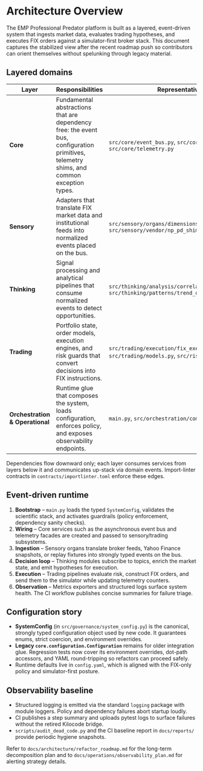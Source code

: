 # Architecture Overview

The EMP Professional Predator platform is built as a layered, event-driven
system that ingests market data, evaluates trading hypotheses, and executes FIX
orders against a simulator-first broker stack.  This document captures the
stabilized view after the recent roadmap push so contributors can orient
themselves without spelunking through legacy material.

## Layered domains

| Layer | Responsibilities | Representative modules |
| --- | --- | --- |
| **Core** | Fundamental abstractions that are dependency free: the event bus, configuration primitives, telemetry shims, and common exception types. | `src/core/event_bus.py`, `src/core/config_access.py`, `src/core/telemetry.py` |
| **Sensory** | Adapters that translate FIX market data and institutional feeds into normalized events placed on the bus. | `src/sensory/organs/dimensions/institutional_tracker.py`, `src/sensory/vendor/np_pd_shims.py` |
| **Thinking** | Signal processing and analytical pipelines that consume normalized events to detect opportunities. | `src/thinking/analysis/correlation_analyzer.py`, `src/thinking/patterns/trend_detector.py` |
| **Trading** | Portfolio state, order models, execution engines, and risk guards that convert decisions into FIX instructions. | `src/trading/execution/fix_executor.py`, `src/trading/models.py`, `src/risk/risk_manager_impl.py` |
| **Orchestration & Operational** | Runtime glue that composes the system, loads configuration, enforces policy, and exposes observability endpoints. | `main.py`, `src/orchestration/compose.py`, `src/operational/*` |

Dependencies flow downward only; each layer consumes services from layers below
it and communicates up-stack via domain events.  Import-linter contracts in
`contracts/importlinter.toml` enforce these edges.

## Event-driven runtime

1. **Bootstrap** – `main.py` loads the typed `SystemConfig`, validates the
   scientific stack, and activates guardrails (policy enforcement, dependency
   sanity checks).
2. **Wiring** – Core services such as the asynchronous event bus and telemetry
   facades are created and passed to sensory/trading subsystems.
3. **Ingestion** – Sensory organs translate broker feeds, Yahoo Finance
   snapshots, or replay fixtures into strongly typed events on the bus.
4. **Decision loop** – Thinking modules subscribe to topics, enrich the market
   state, and emit hypotheses for execution.
5. **Execution** – Trading pipelines evaluate risk, construct FIX orders, and
   send them to the simulator while updating telemetry counters.
6. **Observation** – Metrics exporters and structured logs surface system
   health.  The CI workflow publishes concise summaries for failure triage.

## Configuration story

* **SystemConfig** (in `src/governance/system_config.py`) is the canonical,
  strongly typed configuration object used by new code.  It guarantees enums,
  strict coercion, and environment overrides.
* **Legacy `core.configuration.Configuration`** remains for older integration
  glue.  Regression tests now cover its environment overrides, dot-path
  accessors, and YAML round-tripping so refactors can proceed safely.
* Runtime defaults live in `config.yaml`, which is aligned with the FIX-only
  policy and simulator-first posture.

## Observability baseline

* Structured logging is emitted via the standard `logging` package with module
  loggers.  Policy and dependency failures abort startup loudly.
* CI publishes a step summary and uploads pytest logs to surface failures
  without the retired Kilocode bridge.
* `scripts/audit_dead_code.py` and the CI baseline report in `docs/reports/`
  provide periodic hygiene snapshots.

Refer to `docs/architecture/refactor_roadmap.md` for the long-term decomposition
plan and to `docs/operations/observability_plan.md` for alerting strategy
details.
